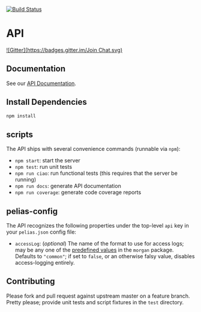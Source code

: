 [![Build Status](https://travis-ci.org/pelias/api.png?branch=master)](https://travis-ci.org/pelias/api)

# API
[![Gitter](https://badges.gitter.im/Join Chat.svg)](https://gitter.im/pelias/api?utm_source=badge&utm_medium=badge&utm_campaign=pr-badge&utm_content=badge)

## Documentation

See our [API Documentation](https://github.com/pelias/api/blob/master/public/apiDoc.md).

## Install Dependencies

```bash
npm install
```

## scripts

The API ships with several convenience commands (runnable via `npm`):

  * `npm start`: start the server
  * `npm test`: run unit tests
  * `npm run ciao`: run functional tests (this requires that the server be running)
  * `npm run docs`: generate API documentation
  * `npm run coverage`: generate code coverage reports

## pelias-config
The API recognizes the following properties under the top-level `api` key in your `pelias.json` config file:

  * `accessLog`: (*optional*) The name of the format to use for access logs; may be any one of the
  [predefined values](https://github.com/expressjs/morgan#predefined-formats) in the `morgan` package. Defaults to
  `"common"`; if set to `false`, or an otherwise falsy value, disables access-logging entirely.

## Contributing

Please fork and pull request against upstream master on a feature branch. Pretty please; provide unit tests and script
fixtures in the `test` directory.
